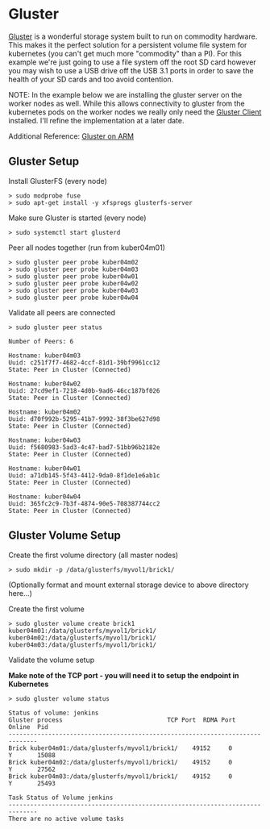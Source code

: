 # Gluster
[Gluster](https://www.gluster.org/) is a wonderful storage system built to run on commodity hardware. This makes it the perfect solution for a persistent volume file system for kubernetes (you can't get much more "commodity" than a PI). For this example we're just going to use a file system off the root SD card however you may wish to use a USB drive off the USB 3.1 ports in order to save the health of your SD cards and too avoid contention.

NOTE: In the example below we are installing the gluster server on the worker nodes as well. While this allows connectivity to gluster from the kubernetes pods on the worker nodes we really only need the [Gluster Client](https://docs.gluster.org/en/latest/Administrator%20Guide/Setting%20Up%20Clients/) installed. I'll refine the implementation at a later date.

Additional Reference: [Gluster on ARM](https://www.gopeedesignstudio.com/2018/07/13/glusterfs-on-arm/)

## Gluster Setup

Install GlusterFS (every node)
```
> sudo modprobe fuse
> sudo apt-get install -y xfsprogs glusterfs-server
```

Make sure Gluster is started (every node)
```
> sudo systemctl start glusterd
```

Peer all nodes together (run from kuber04m01)
```
> sudo gluster peer probe kuber04m02
> sudo gluster peer probe kuber04m03
> sudo gluster peer probe kuber04w01
> sudo gluster peer probe kuber04w02
> sudo gluster peer probe kuber04w03
> sudo gluster peer probe kuber04w04
```

Validate all peers are connected
```
> sudo gluster peer status

Number of Peers: 6

Hostname: kuber04m03
Uuid: c251f7f7-4682-4ccf-81d1-39bf9961cc12
State: Peer in Cluster (Connected)

Hostname: kuber04w02
Uuid: 27cd9ef1-7218-4d0b-9ad6-46cc187bf026
State: Peer in Cluster (Connected)

Hostname: kuber04m02
Uuid: d70f992b-5295-41b7-9992-38f3be627d98
State: Peer in Cluster (Connected)

Hostname: kuber04w03
Uuid: f5680983-5ad3-4c47-bad7-51bb96b2182e
State: Peer in Cluster (Connected)

Hostname: kuber04w01
Uuid: a71db145-5f43-4412-9da0-8f1de1e6ab1c
State: Peer in Cluster (Connected)

Hostname: kuber04w04
Uuid: 365fc2c9-7b3f-4874-90e5-708387744cc2
State: Peer in Cluster (Connected)

```

## Gluster Volume Setup

Create the first volume directory (all master nodes)
```
> sudo mkdir -p /data/glusterfs/myvol1/brick1/

```

(Optionally format and mount external storage device to above directory here...)

Create the first volume
```
> sudo gluster volume create brick1 kuber04m01:/data/glusterfs/myvol1/brick1/ kuber04m02:/data/glusterfs/myvol1/brick1/ kuber04m03:/data/glusterfs/myvol1/brick1/ 
```

Validate the volume setup

**Make note of the TCP port - you will need it to setup the endpoint in Kubernetes**

```
> sudo gluster volume status

Status of volume: jenkins
Gluster process                             TCP Port  RDMA Port  Online  Pid
------------------------------------------------------------------------------
Brick kuber04m01:/data/glusterfs/myvol1/brick1/    49152     0          Y       15088
Brick kuber04m02:/data/glusterfs/myvol1/brick1/    49152     0          Y       27562
Brick kuber04m03:/data/glusterfs/myvol1/brick1/    49152     0          Y       25493

Task Status of Volume jenkins
------------------------------------------------------------------------------
There are no active volume tasks

```